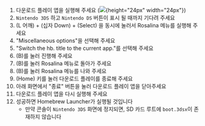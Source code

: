 1. 다운로드 플레이 앱을 실행해 주세요 (![](/images/download-play-icon.png){height="24px" width="24px"})
2. `Nintendo 3DS` 하고 `Nintendo DS` 버튼이 표시 될 때까지 기다려 주세요
3. (L 어깨) + (십자 Down) + (Select) 을 동시에 눌러서 Rosalina 메뉴를 실행해 주세요
4. "Miscellaneous options"을 선택해 주세요
5. "Switch the hb. title to the current app."를 선택해 주세요
6. (B)를 눌러 진행해 주세요
7. (B)를 눌러 Rosalina 메뉴로 돌아가 주세요
8. (B)를 눌러 Rosalina 메뉴를 나와 주세요
9. (Home) 키를 눌러 다운로드 플레이를 종료해 주세요
10. 아래 화면에서 "종료" 버튼을 눌러 다운로드 플레이 앱을 닫아주세요
11. 다운로드 플레이 앱을 다시 실행해 주세요
12. 성공하면 Homebrew Launcher가 실행될 것입니다
    - 만약 콘솔이 `Nintendo 3DS` 화면에 정지되면, SD 카드 루트에 `boot.3dsx`이 존재하지 않습니다
